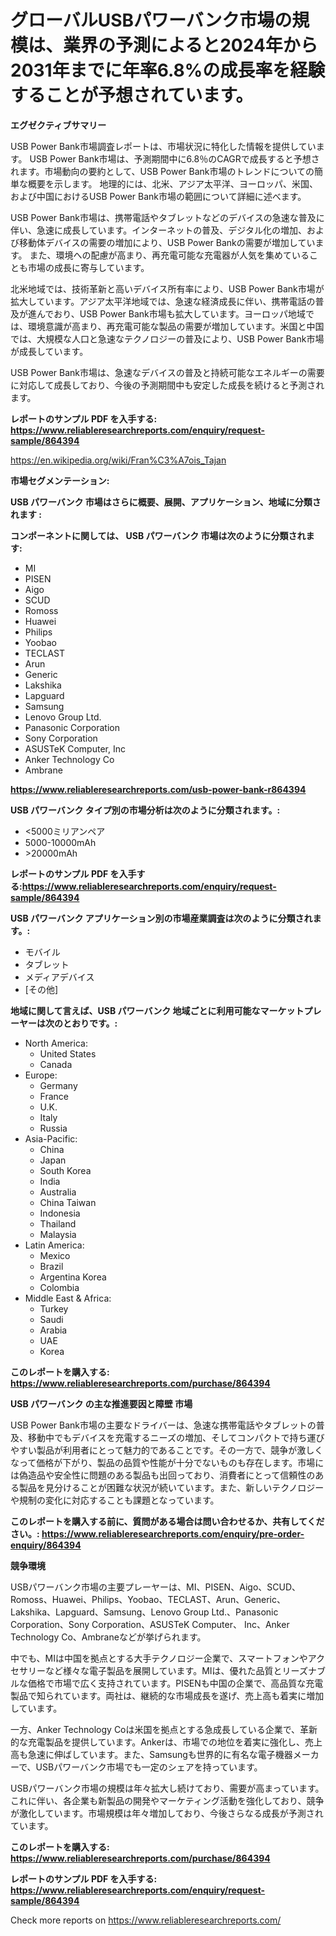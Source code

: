 <p><h1>グローバルUSBパワーバンク市場の規模は、業界の予測によると2024年から2031年までに年率6.8%の成長率を経験することが予想されています。</h1></p><p><strong>エグゼクティブサマリー</strong></p>
<p><p>USB Power Bank市場調査レポートは、市場状況に特化した情報を提供しています。 USB Power Bank市場は、予測期間中に6.8％のCAGRで成長すると予想されます。市場動向の要約として、USB Power Bank市場のトレンドについての簡単な概要を示します。 地理的には、北米、アジア太平洋、ヨーロッパ、米国、および中国におけるUSB Power Bank市場の範囲について詳細に述べます。</p><p>USB Power Bank市場は、携帯電話やタブレットなどのデバイスの急速な普及に伴い、急速に成長しています。インターネットの普及、デジタル化の増加、および移動体デバイスの需要の増加により、USB Power Bankの需要が増加しています。 また、環境への配慮が高まり、再充電可能な充電器が人気を集めていることも市場の成長に寄与しています。</p><p>北米地域では、技術革新と高いデバイス所有率により、USB Power Bank市場が拡大しています。アジア太平洋地域では、急速な経済成長に伴い、携帯電話の普及が進んでおり、USB Power Bank市場も拡大しています。ヨーロッパ地域では、環境意識が高まり、再充電可能な製品の需要が増加しています。米国と中国では、大規模な人口と急速なテクノロジーの普及により、USB Power Bank市場が成長しています。</p><p>USB Power Bank市場は、急速なデバイスの普及と持続可能なエネルギーの需要に対応して成長しており、今後の予測期間中も安定した成長を続けると予測されます。</p></p>
<p><strong>レポートのサンプル PDF を入手する: <a href="https://www.reliableresearchreports.com/enquiry/request-sample/864394">https://www.reliableresearchreports.com/enquiry/request-sample/864394</a></strong></p>
<p><a href="https://en.wikipedia.org/wiki/Fran%C3%A7ois_Tajan">https://en.wikipedia.org/wiki/Fran%C3%A7ois_Tajan</a></p>
<p><strong>市場セグメンテーション:</strong></p>
<p><strong> USB パワーバンク 市場はさらに概要、展開、アプリケーション、地域に分類されます :</strong></p>
<p><strong>コンポーネントに関しては、 USB パワーバンク 市場は次のように分類されます:</strong></p>
<p><ul><li>MI</li><li>PISEN</li><li>Aigo</li><li>SCUD</li><li>Romoss</li><li>Huawei</li><li>Philips</li><li>Yoobao</li><li>TECLAST</li><li>Arun</li><li>Generic</li><li>Lakshika</li><li>Lapguard</li><li>Samsung</li><li>Lenovo Group Ltd.</li><li>Panasonic Corporation</li><li>Sony Corporation</li><li>ASUSTeK Computer, Inc</li><li>Anker Technology Co</li><li>Ambrane</li></ul></p>
<p><strong><a href="https://www.reliableresearchreports.com/usb-power-bank-r864394">https://www.reliableresearchreports.com/usb-power-bank-r864394</a></strong></p>
<p><strong> USB パワーバンク タイプ別の市場分析は次のように分類されます。:</strong></p>
<p><ul><li><5000ミリアンペア</li><li>5000-10000mAh</li><li>>20000mAh</li></ul></p>
<p><strong>レポートのサンプル PDF を入手する:<a href="https://www.reliableresearchreports.com/enquiry/request-sample/864394">https://www.reliableresearchreports.com/enquiry/request-sample/864394</a></strong></p>
<p><strong> USB パワーバンク アプリケーション別の市場産業調査は次のように分類されます。:</strong></p>
<p><ul><li>モバイル</li><li>タブレット</li><li>メディアデバイス</li><li>[その他]</li></ul></p>
<p><strong>地域に関して言えば、USB パワーバンク 地域ごとに利用可能なマーケットプレーヤーは次のとおりです。:</strong></p>
<p><ul>
    <li>
        North America:
        <ul>
            <li>United States</li>
            <li>Canada</li>
        </ul>
    </li>
    <li>
        Europe:
        <ul>
            <li>Germany</li>
            <li>France</li>
            <li>U.K.</li>
            <li>Italy</li>
            <li>Russia</li>
        </ul>
    </li>
    <li>
        Asia-Pacific:
        <ul>
            <li>China</li>
            <li>Japan</li>
            <li>South Korea</li>
            <li>India</li>
            <li>Australia</li>
            <li>China Taiwan</li>
            <li>Indonesia</li>
            <li>Thailand</li>
            <li>Malaysia</li>
        </ul>
    </li>
    <li>
        Latin America:
        <ul>
            <li>Mexico</li>
            <li>Brazil</li>
            <li>Argentina Korea</li>
            <li>Colombia</li>
        </ul>
    </li>
    <li>
        Middle East & Africa:
        <ul>
            <li>Turkey</li>
            <li>Saudi</li>
            <li>Arabia</li>
            <li>UAE</li>
            <li>Korea</li>
        </ul>
    </li>
    </ul></p>
<p><strong>このレポートを購入する: <a href="https://www.reliableresearchreports.com/purchase/864394">https://www.reliableresearchreports.com/purchase/864394</a></strong></p>
<p><strong>USB パワーバンク の主な推進要因と障壁 市場</strong></p>
<p><p>USB Power Bank市場の主要なドライバーは、急速な携帯電話やタブレットの普及、移動中でもデバイスを充電するニーズの増加、そしてコンパクトで持ち運びやすい製品が利用者にとって魅力的であることです。その一方で、競争が激しくなって価格が下がり、製品の品質や性能が十分でないものも存在します。市場には偽造品や安全性に問題のある製品も出回っており、消費者にとって信頼性のある製品を見分けることが困難な状況が続いています。また、新しいテクノロジーや規制の変化に対応することも課題となっています。</p></p>
<p><strong>このレポートを購入する前に、質問がある場合は問い合わせるか、共有してください。: <a href="https://www.reliableresearchreports.com/enquiry/pre-order-enquiry/864394">https://www.reliableresearchreports.com/enquiry/pre-order-enquiry/864394</a></strong></p>
<p><strong>競争環境</strong></p>
<p><p>USBパワーバンク市場の主要プレーヤーは、MI、PISEN、Aigo、SCUD、Romoss、Huawei、Philips、Yoobao、TECLAST、Arun、Generic、Lakshika、Lapguard、Samsung、Lenovo Group Ltd.、Panasonic Corporation、Sony Corporation、ASUSTeK Computer、 Inc、Anker Technology Co、Ambraneなどが挙げられます。</p><p>中でも、MIは中国を拠点とする大手テクノロジー企業で、スマートフォンやアクセサリーなど様々な電子製品を展開しています。MIは、優れた品質とリーズナブルな価格で市場で広く支持されています。PISENも中国の企業で、高品質な充電製品で知られています。両社は、継続的な市場成長を遂げ、売上高も着実に増加しています。</p><p>一方、Anker Technology Coは米国を拠点とする急成長している企業で、革新的な充電製品を提供しています。Ankerは、市場での地位を着実に強化し、売上高も急速に伸ばしています。また、Samsungも世界的に有名な電子機器メーカーで、USBパワーバンク市場でも一定のシェアを持っています。</p><p>USBパワーバンク市場の規模は年々拡大し続けており、需要が高まっています。これに伴い、各企業も新製品の開発やマーケティング活動を強化しており、競争が激化しています。市場規模は年々増加しており、今後さらなる成長が予測されています。</p></p>
<p><strong>このレポートを購入する: <a href="https://www.reliableresearchreports.com/purchase/864394">https://www.reliableresearchreports.com/purchase/864394</a></strong></p>
<p><strong>レポートのサンプル PDF を入手する: <a href="https://www.reliableresearchreports.com/enquiry/request-sample/864394">https://www.reliableresearchreports.com/enquiry/request-sample/864394</a></strong><strong></strong></p>
<p>Check more reports on <a href="https://www.reliableresearchreports.com/">https://www.reliableresearchreports.com/</a></p>